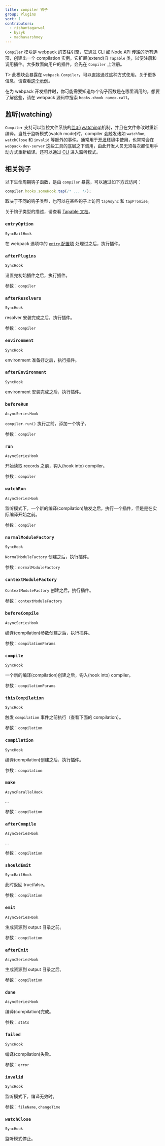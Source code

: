 ```yaml
---
title: compiler 钩子
group: Plugins
sort: 1
contributors:
  - rishantagarwal
  - byzyk
  - madhavarshney
---
```


`Compiler` 模块是 webpack 的支柱引擎，它通过 [CLI](/api/cli) 或 [Node API](/api/node) 传递的所有选项，创建出一个 compilation 实例。它扩展(extend)自 `Tapable` 类，以便注册和调用插件。大多数面向用户的插件，会先在 `Compiler` 上注册。

T> 此模块会暴露在 `webpack.Compiler`，可以直接通过这种方式使用。关于更多信息，请查看[这个示例](https://github.com/pksjce/webpack-internal-examples/tree/master/compiler-example)。

在为 webpack 开发插件时，你可能需要知道每个钩子函数是在哪里调用的。想要了解这些，请在 webpack 源码中搜索 `hooks.<hook name>.call`。


## 监听(watching)

`Compiler` 支持可以监控文件系统的[监听(watching)](/api/node/#watching)机制，并且在文件修改时重新编译。当处于监听模式(watch mode)时，compiler 会触发诸如 `watchRun`, `watchClose` 和 `invalid` 等额外的事件。通常用于[开发环境](/guides/development)中使用，也常常会在 `webpack-dev-server` 这些工具的底层之下调用，由此开发人员无须每次都使用手动方式重新编译。还可以通过 [CLI](/api/cli/#watch-options) 进入监听模式。


## 相关钩子

以下生命周期钩子函数，是由 `compiler` 暴露，可以通过如下方式访问：

``` js
compiler.hooks.someHook.tap(/* ... */);
```

取决于不同的钩子类型，也可以在某些钩子上访问 `tapAsync` 和 `tapPromise`。

关于钩子类型的描述，请查看 [Tapable 文档](https://github.com/webpack/tapable#hook-types)。


### `entryOption`

`SyncBailHook`

在 webpack 选项中的 [`entry` 配置项](https://webpack.js.org/configuration/entry-context/#entry) 处理过之后，执行插件。


### `afterPlugins`

`SyncHook`

设置完初始插件之后，执行插件。

参数：`compiler`


### `afterResolvers`

`SyncHook`

resolver 安装完成之后，执行插件。

参数：`compiler`


### `environment`

`SyncHook`

environment 准备好之后，执行插件。


### `afterEnvironment`

`SyncHook`

environment 安装完成之后，执行插件。


### `beforeRun`

`AsyncSeriesHook`

`compiler.run()` 执行之前，添加一个钩子。

参数：`compiler`


### `run`

`AsyncSeriesHook`

开始读取 records 之前，钩入(hook into) compiler。

参数：`compiler`


### `watchRun`

`AsyncSeriesHook`

监听模式下，一个新的编译(compilation)触发之后，执行一个插件，但是是在实际编译开始之前。

参数：`compiler`


### `normalModuleFactory`

`SyncHook`

`NormalModuleFactory` 创建之后，执行插件。

参数：`normalModuleFactory`


### `contextModuleFactory`

`ContextModuleFactory` 创建之后，执行插件。

参数：`contextModuleFactory`


### `beforeCompile`

`AsyncSeriesHook`

编译(compilation)参数创建之后，执行插件。

参数：`compilationParams`


### `compile`

`SyncHook`

一个新的编译(compilation)创建之后，钩入(hook into) compiler。

参数：`compilationParams`


### `thisCompilation`

`SyncHook`

触发 `compilation` 事件之前执行（查看下面的 compilation）。

参数：`compilation`


### `compilation`

`SyncHook`

编译(compilation)创建之后，执行插件。

参数：`compilation`


### `make`

`AsyncParallelHook`

...

参数：`compilation`


### `afterCompile`

`AsyncSeriesHook`

...

参数：`compilation`


### `shouldEmit`

`SyncBailHook`

此时返回 true/false。

参数：`compilation`


### `emit`

`AsyncSeriesHook`

生成资源到 output 目录之前。

参数：`compilation`


### `afterEmit`

`AsyncSeriesHook`

生成资源到 output 目录之后。

参数：`compilation`


### `done`

`AsyncSeriesHook`

编译(compilation)完成。


参数：`stats`


### `failed`

`SyncHook`

编译(compilation)失败。

参数：`error`


### `invalid`

`SyncHook`

监听模式下，编译无效时。

参数：`fileName`, `changeTime`


### `watchClose`

`SyncHook`

监听模式停止。
